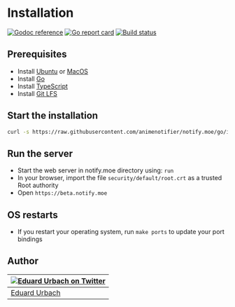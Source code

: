 # Installation

[![Godoc reference][godoc-image]][godoc-url]
[![Go report card][goreportcard-image]][goreportcard-url]
[![Build status][travis-image]][travis-url]

## Prerequisites

* Install [Ubuntu](https://www.ubuntu.com/) or [MacOS](https://en.wikipedia.org/wiki/MacOS)
* Install [Go](https://golang.org/dl/)
* Install [TypeScript](https://www.typescriptlang.org/)
* Install [Git LFS](https://git-lfs.github.com/)

## Start the installation

```bash
curl -s https://raw.githubusercontent.com/animenotifier/notify.moe/go/install.sh | bash
```

## Run the server

* Start the web server in notify.moe directory using: `run`
* In your browser, import the file `security/default/root.crt` as a trusted Root authority
* Open `https://beta.notify.moe`

## OS restarts

* If you restart your operating system, run `make ports` to update your port bindings

## Author

| [![Eduard Urbach on Twitter](https://gravatar.com/avatar/16ed4d41a5f244d1b10de1b791657989?s=70)](http://twitter.com/eduardurbach "Follow @eduardurbach on Twitter") |
|---|
| [Eduard Urbach](https://eduardurbach.com) |

[godoc-image]: https://godoc.org/github.com/animenotifier/notify.moe?status.svg
[godoc-url]: https://godoc.org/github.com/animenotifier/notify.moe
[goreportcard-image]: https://goreportcard.com/badge/github.com/animenotifier/notify.moe
[goreportcard-url]: https://goreportcard.com/report/github.com/animenotifier/notify.moe
[travis-image]: https://travis-ci.org/animenotifier/notify.moe.svg?branch=go
[travis-url]: https://travis-ci.org/animenotifier/notify.moe

